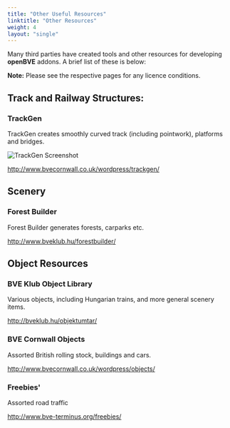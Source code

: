```yaml
---
title: "Other Useful Resources"
linktitle: "Other Resources"
weight: 4
layout: "single"
---
```


Many third parties have created tools and other resources for developing **openBVE** addons. A brief list of these is below:

**Note:** Please see the respective pages for any licence conditions.

## Track and Railway Structures:

### TrackGen

TrackGen creates smoothly curved track (including pointwork), platforms and bridges.

<img src="/images/tools/trackgen.jpg" class="img-fluid" alt="TrackGen Screenshot">

<http://www.bvecornwall.co.uk/wordpress/trackgen/>

## Scenery

### Forest Builder

Forest Builder generates forests, carparks etc.

<http://www.bveklub.hu/forestbuilder/>

## Object Resources

### BVE Klub Object Library

Various objects, including Hungarian trains, and more general scenery items.

<http://bveklub.hu/objektumtar/>

### BVE Cornwall Objects

Assorted British rolling stock, buildings and cars.

<http://www.bvecornwall.co.uk/wordpress/objects/>

### Freebies'

Assorted road traffic

<http://www.bve-terminus.org/freebies/>